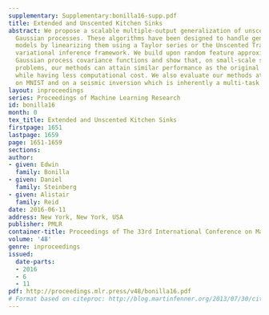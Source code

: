 ```yaml
---
supplementary: Supplementary:bonilla16-supp.pdf
title: Extended and Unscented Kitchen Sinks
abstract: We propose a scalable multiple-output generalization of unscented and extended
  Gaussian processes. These algorithms have been designed to handle general likelihood
  models by linearizing them using a Taylor series or the Unscented Transform in a
  variational inference framework. We build upon random feature approximations of
  Gaussian process covariance functions and show that, on small-scale single-task
  problems, our methods can attain similar performance as the original algorithms
  while having less computational cost. We also evaluate our methods at a larger scale
  on MNIST and on a seismic inversion which is inherently a multi-task problem.
layout: inproceedings
series: Proceedings of Machine Learning Research
id: bonilla16
month: 0
tex_title: Extended and Unscented Kitchen Sinks
firstpage: 1651
lastpage: 1659
page: 1651-1659
sections: 
author:
- given: Edwin
  family: Bonilla
- given: Daniel
  family: Steinberg
- given: Alistair
  family: Reid
date: 2016-06-11
address: New York, New York, USA
publisher: PMLR
container-title: Proceedings of The 33rd International Conference on Machine Learning
volume: '48'
genre: inproceedings
issued:
  date-parts:
  - 2016
  - 6
  - 11
pdf: http://proceedings.mlr.press/v48/bonilla16.pdf
# Format based on citeproc: http://blog.martinfenner.org/2013/07/30/citeproc-yaml-for-bibliographies/
---
```

